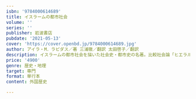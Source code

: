 ```yaml
---
isbn: '9784000614689'
title: イスラームの都市社会
volume: ''
series: ''
publisher: 岩波書店
pubdate: '2021-05-13'
cover: 'https://cover.openbd.jp/9784000614689.jpg'
author: アイラ・M．ラピダス／著 三浦徹／翻訳 太田啓子／翻訳
description: イスラームの都市社会を描いた社会史・都市史の名著。比較社会論「ヒエラルヒーとネットワーク」を併載。
price: '4900'
genre: 歴史・地理
target: 専門
format: 単行本
content: 外国歴史

---
```

